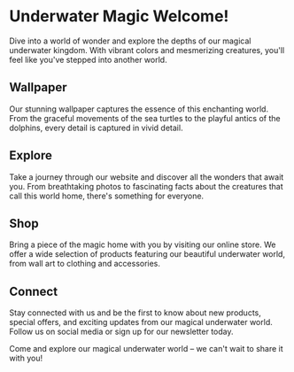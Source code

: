 <!--
Write me markdown content of website with wallpaper:

"A magical underwater world"

The header of the page should not be copy of the text but rather a real content of the website which is using this wallpaper.
-->

<!--font:Montserrat-->

# Underwater Magic Welcome!

Dive into a world of wonder and explore the depths of our magical underwater kingdom. With vibrant colors and mesmerizing creatures, you'll feel like you've stepped into another world.

## Wallpaper

Our stunning wallpaper captures the essence of this enchanting world. From the graceful movements of the sea turtles to the playful antics of the dolphins, every detail is captured in vivid detail.

## Explore

Take a journey through our website and discover all the wonders that await you. From breathtaking photos to fascinating facts about the creatures that call this world home, there's something for everyone.

## Shop

Bring a piece of the magic home with you by visiting our online store. We offer a wide selection of products featuring our beautiful underwater world, from wall art to clothing and accessories.

## Connect

Stay connected with us and be the first to know about new products, special offers, and exciting updates from our magical underwater world. Follow us on social media or sign up for our newsletter today.

Come and explore our magical underwater world – we can't wait to share it with you!
